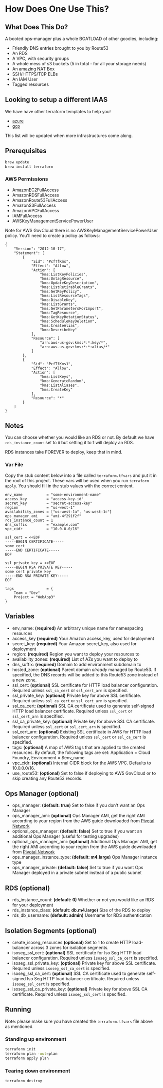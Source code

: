 # How Does One Use This?

## What Does This Do?

A booted ops-manager plus a whole BOATLOAD of other goodies, including:

- Friendly DNS entries brought to you by Route53
- An RDS
- A VPC, with security groups
- A whole mess of s3 buckets (5 in total - for all your storage needs)
- An amazing NAT Box
- SSH/HTTPS/TCP ELBs
- An IAM User
- Tagged resources

## Looking to setup a different IAAS

We have have other terraform templates to help you!

- [azure](https://github.com/pivotal-cf/terraforming-azure)
- [gcp](https://github.com/pivotal-cf/terraforming-gcp)

This list will be updated when more infrastructures come along.

## Prerequisites

```bash
brew update
brew install terraform
```

### AWS Permissions
- AmazonEC2FullAccess
- AmazonRDSFullAccess
- AmazonRoute53FullAccess
- AmazonS3FullAccess
- AmazonVPCFullAccess
- IAMFullAccess
- AWSKeyManagementServicePowerUser

Note for AWS GovCloud there is no AWSKeyManagementServicePowerUser policy.  You'll need to create a policy as follows:
```
{
    "Version": "2012-10-17",
    "Statement": [
        {
            "Sid": "PcfTfKms",
            "Effect": "Allow",
            "Action": [
                "kms:ListKeyPolicies",
                "kms:UntagResource",
                "kms:UpdateKeyDescription",
                "kms:ListRetirableGrants",
                "kms:GetKeyPolicy",
                "kms:ListResourceTags",
                "kms:DisableKey",
                "kms:ListGrants",
                "kms:GetParametersForImport",
                "kms:TagResource",
                "kms:GetKeyRotationStatus",
                "kms:ScheduleKeyDeletion",
                "kms:CreateAlias",
                "kms:DescribeKey"
            ],
            "Resource": [
                "arn:aws-us-gov:kms:*:*:key/*",
                "arn:aws-us-gov:kms:*:*:alias/*"
            ]
        },
        {
            "Sid": "PcfTfKms1",
            "Effect": "Allow",
            "Action": [
                "kms:ListKeys",
                "kms:GenerateRandom",
                "kms:ListAliases",
                "kms:CreateKey"
            ],
            "Resource": "*"
        }
    ]
}
```

## Notes

You can choose whether you would like an RDS or not. By default we have
`rds_instance_count` set to `0` but setting it to 1 will deploy an RDS.

RDS instances take FOREVER to deploy, keep that in mind.

### Var File

Copy the stub content below into a file called `terraform.tfvars` and put it in the root of this project.
These vars will be used when you run `terraform  apply`.
You should fill in the stub values with the correct content.

```hcl
env_name           = "some-environment-name"
access_key         = "access-key-id"
secret_key         = "secret-access-key"
region             = "us-west-1"
availability_zones = ["us-west-1a", "us-west-1c"]
ops_manager_ami    = "ami-4f291f2f"
rds_instance_count = 1
dns_suffix         = "example.com"
vpc_cidr           = "10.0.0.0/16"

ssl_cert = <<EOF
-----BEGIN CERTIFICATE-----
some cert
-----END CERTIFICATE-----
EOF

ssl_private_key = <<EOF
-----BEGIN RSA PRIVATE KEY-----
some cert private key
-----END RSA PRIVATE KEY-----
EOF

tags               = {
    Team = "Dev"
    Project = "WebApp3"
}
```

## Variables

- env_name: **(required)** An arbitrary unique name for namespacing resources
- access_key **(required)** Your Amazon access_key, used for deployment
- secret_key: **(required)** Your Amazon secret_key, also used for deployment
- region: **(required)** Region you want to deploy your resources to
- availability_zones: **(required)** List of AZs you want to deploy to
- dns_suffix: **(required)** Domain to add environment subdomain to
- hosted_zone: **(optional)** Parent domain *already* managed by Route53. If specified, the DNS records will be added to this Route53 zone instead of a new zone.
- ssl_cert: **(optional)** SSL certificate for HTTP load balancer configuration. Required unless `ssl_ca_cert` or `ssl_cert_arn` is specified.
- ssl_private_key: **(optional)** Private key for above SSL certificate. Required unless `ssl_ca_cert` or `ssl_cert_arn` is specified.
- ssl_ca_cert: **(optional)** SSL CA certificate used to generate self-signed HTTP load balancer certificate. Required unless `ssl_cert` or `ssl_cert_arn` is specified.
- ssl_ca_private_key: **(optional)** Private key for above SSL CA certificate. Required unless `ssl_cert` or `ssl_cert_arn` is specified.
- ssl_cert_arn: **(optional)** Existing SSL certificate in AWS for HTTP load balancer configuration. Required unless `ssl_cert` or `ssl_ca_cert` is specified.
- tags: **(optional)** A map of AWS tags that are applied to the created resources. By default, the following tags are set: Application = Cloud Foundry, Environment = $env_name
- vpc_cidr: **(optional)** Internal CIDR block for the AWS VPC. Defaults to 10.0.0.0/16.
- use_route53: **(optional)** Set to false if deploying to AWS GovCloud or to skip creating any Route53 records.

## Ops Manager (optional)
- ops_manager: **(default: true)** Set to false if you don't want an Ops Manager
- ops_manager_ami: **(optional)**  Ops Manager AMI, get the right AMI according to your region from the AWS guide downloaded from [Pivotal Network](https://network.pivotal.io/products/ops-manager)
- optional_ops_manager: **(default: false)** Set to true if you want an additional Ops Manager (useful for testing upgrades)
- optional_ops_manager_ami: **(optional)**  Additional Ops Manager AMI, get the right AMI according to your region from the AWS guide downloaded from [Pivotal Network](https://network.pivotal.io/products/ops-manager)
- ops_manager_instance_type: **(default: m4.large)** Ops Manager instance type
- ops_manager_private: **(default: false)** Set to true if you want Ops Manager deployed in a private subnet instead of a public subnet

## RDS (optional)
- rds_instance_count: **(default: 0)** Whether or not you would like an RDS for your deployment
- rds_instance_class: **(default: db.m4.large)** Size of the RDS to deploy
- rds_db_username: **(default: admin)** Username for RDS authentication

## Isolation Segments (optional)
- create_isoseg_resources **(optional)** Set to 1 to create HTTP load-balancer across 3 zones for isolation segments.
- isoseg_ssl_cert: **(optional)** SSL certificate for Iso Seg HTTP load balancer configuration. Required unless `isoseg_ssl_ca_cert` is specified.
- isoseg_ssl_private_key: **(optional)** Private key for above SSL certificate. Required unless `isoseg_ssl_ca_cert` is specified.
- isoseg_ssl_ca_cert: **(optional)** SSL CA certificate used to generate self-signed Iso Seg HTTP load balancer certificate. Required unless `isoseg_ssl_cert` is specified.
- isoseg_ssl_ca_private_key: **(optional)** Private key for above SSL CA certificate. Required unless `isoseg_ssl_cert` is specified.

## Running

Note: please make sure you have created the `terraform.tfvars` file above as mentioned.

### Standing up environment

```bash
terraform init
terraform plan -out=plan
terraform apply plan
```

### Tearing down environment

```bash
terraform destroy
```
